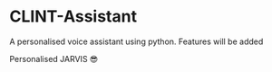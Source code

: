 ﻿# CLINT-Assistant

A personalised voice assistant using python. Features will be added

Personalised JARVIS 😎

